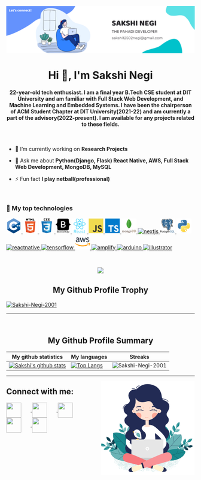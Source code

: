 ![](Header.png)
<h1 align="center" >Hi 👋, I'm Sakshi Negi</h1>

<h4 align="center">22-year-old tech enthusiast. I am a final year B.Tech CSE student at DIT University and am familiar with Full Stack Web Development, and Machine Learning and Embedded Systems. I have been the chairperson of ACM Student Chapter at DIT University(2021-22) and am currently a part of the advisory(2022-present). I am available for any projects related to these fields.</h4>
<br>

- 🔭 I’m currently working on **Research Projects**

- 💬 Ask me about **Python(Django, Flask) React Native, AWS, Full Stack Web Development, MongoDB, MySQL**

- ⚡ Fun fact **I play netball(professional)**

<br>
<!-- Technologies-->
<h3><a id="user-content-about-me" class="anchor" aria-hidden="true" href="#top-technologies"></a>🚀 My top technologies</h3>
<p align="left">
    <a href="https://www.w3schools.com/cpp/" target="_blank" rel="noreferrer"> 
        <img src="https://raw.githubusercontent.com/devicons/devicon/master/icons/cplusplus/cplusplus-original.svg" alt="cplusplus" width="40" height="40"padding="40"/>
    </a> 
    <a href="https://www.w3.org/html/" target="_blank" rel="noreferrer"> 
        <img src="https://raw.githubusercontent.com/devicons/devicon/master/icons/html5/html5-original-wordmark.svg" alt="html5" width="40" height="40" padding="20"/>
    </a> 
    <a href="https://www.w3schools.com/css/" target="_blank" rel="noreferrer"> 
        <img src="https://raw.githubusercontent.com/devicons/devicon/master/icons/css3/css3-original-wordmark.svg" alt="css3" width="40" height="40"padding="20"/> 
    </a> 
    <a href="https://getbootstrap.com" target="_blank" rel="noreferrer"> 
        <img src="https://raw.githubusercontent.com/devicons/devicon/master/icons/bootstrap/bootstrap-plain-wordmark.svg" alt="bootstrap" width="40" height="40" padding="20"/> 
    </a> 
    <a href="https://reactjs.org/" target="_blank" rel="noreferrer"> 
        <img src="https://raw.githubusercontent.com/devicons/devicon/master/icons/react/react-original-wordmark.svg" alt="react" width="40" height="40" padding="20"/> 
    </a> 
    <a href="https://developer.mozilla.org/en-US/docs/Web/JavaScript" target="_blank" rel="noreferrer"> 
        <img src="https://raw.githubusercontent.com/devicons/devicon/master/icons/javascript/javascript-original.svg" alt="javascript" width="40" height="40" padding="20"/> 
    </a> 
    <a href="https://www.typescriptlang.org/" target="_blank" rel="noreferrer"> 
        <img src="https://raw.githubusercontent.com/devicons/devicon/master/icons/typescript/typescript-original.svg" alt="typescript" width="40" height="40" padding="20"/> 
    </a>  
    <a href="https://www.mongodb.com/" target="_blank" rel="noreferrer"> 
        <img src="https://raw.githubusercontent.com/devicons/devicon/master/icons/mongodb/mongodb-original-wordmark.svg" alt="mongodb" width="40" height="40" padding="20"/> 
    </a> 
    <a href="https://nextjs.org/" target="_blank" rel="noreferrer"> 
        <img src="https://cdn.worldvectorlogo.com/logos/nextjs-2.svg" alt="nextjs" width="40" height="40" padding="20"/> 
    </a> 
    <a href="https://www.postgresql.org" target="_blank" rel="noreferrer"> 
        <img src="https://raw.githubusercontent.com/devicons/devicon/master/icons/postgresql/postgresql-original-wordmark.svg" alt="postgresql" width="40" height="40" padding="20"/> 
    </a>
    <a href="https://www.python.org" target="_blank" rel="noreferrer"> 
        <img src="https://raw.githubusercontent.com/devicons/devicon/master/icons/python/python-original.svg" alt="python" width="40" height="40" padding="20"/> 
    </a> 
    <a href="https://reactnative.dev/" target="_blank" rel="noreferrer"> 
        <img src="https://reactnative.dev/img/header_logo.svg" alt="reactnative" width="40" height="40" padding="20"/> 
    </a> 
    <a href="https://www.tensorflow.org" target="_blank" rel="noreferrer"> 
        <img src="https://www.vectorlogo.zone/logos/tensorflow/tensorflow-icon.svg" alt="tensorflow" width="40" height="40" padding="20"/> 
    </a>       
    <a href="https://aws.amazon.com" target="_blank" rel="noreferrer"> 
        <img src="https://raw.githubusercontent.com/devicons/devicon/master/icons/amazonwebservices/amazonwebservices-original-wordmark.svg" alt="aws" width="40" height="40" padding="20"/> 
    </a> 
    <a href="https://aws.amazon.com/amplify/" target="_blank" rel="noreferrer"> 
        <img src="https://docs.amplify.aws/assets/logo-dark.svg" alt="amplify" width="40" height="40" padding="20"/> 
    </a> 
    <a href="https://www.arduino.cc/" target="_blank" rel="noreferrer"> 
        <img src="https://cdn.worldvectorlogo.com/logos/arduino-1.svg" alt="arduino" width="40" height="40" padding="20"/> 
    </a>
    <a href="https://www.adobe.com/in/products/illustrator.html" target="_blank" rel="noreferrer">
        <img src="https://www.vectorlogo.zone/logos/adobe_illustrator/adobe_illustrator-icon.svg" alt="illustrator" width="40" height="40" padding="20"/> 
    </a> 

</p>
<br>

<!-- Trophies -->
<p align="center">
  <img width="100" src="https://user-images.githubusercontent.com/6661165/91657958-61b4fd00-eb00-11ea-9def-dc7ef5367e34.png" />  
  <h2 align="center">My Github Profile Trophy</h2>
</p>
<a href="https://github.com/ryo-ma/github-profile-trophy"><img src="https://github-profile-trophy.vercel.app/?username=Sakshi-Negi-2001&theme=radical&margin-w=40&margin-h=40" alt="Sakshi-Negi-2001" /></a> </p>
<hr>
<br>

<!-- Statsistics -->
<p align="center">
<h2 align="center">My Github Profile Summary</h2>

|My github statistics|My languages|Streaks|
|-|-|-|
|[![Sakshi's github stats](https://github-readme-stats.vercel.app/api?username=Sakshi-Negi-2001&show_icons=true&locale=en&theme=dark&hide_title=true)](https://github.com/Sakshi-Negi-2001)|[![Top Langs](https://github-readme-stats.vercel.app/api/top-langs?username=Sakshi-Negi-2001&show_icons=true&locale=en&theme=dark&layout=compact&hide_title=true)](https://github.com/Sakshi-Negi-2001)|![Sakshi-Negi-2001](https://github-readme-streak-stats.herokuapp.com/?user=Sakshi-Negi-2001&theme=dark)
<hr>

<!-- Network-->
<img align="right" src="Image1.png" height="250" margin="0">
<h2 align="left">Connect with me:</h2>

<p align="left">
    <a href="https://twitter.com/sakshinegi2001" target="blank">   
        <img align="center" src="https://raw.githubusercontent.com/rahuldkjain/github-profile-readme-generator/master/src/images/icons/Social/twitter.svg" height="40" width="40"style="padding-right:5%;"/>
    </a>   
     <a href="https://instagram.com/skshi_negi_22" target="blank">    
        <img align="center" src="https://raw.githubusercontent.com/rahuldkjain/github-profile-readme-generator/master/src/images/icons/Social/instagram.svg" height="40" width="40" style="padding-right:5%;"/>
    </a>
    <a href="https://linkedin.com/in/sakshi-negi-2001" target="blank">    
        <img align="center" src="https://raw.githubusercontent.com/rahuldkjain/github-profile-readme-generator/master/src/images/icons/Social/linked-in-alt.svg" height="40" width="40" style="padding-right:5%;" />
    </a>
    <a href="https://stackoverflow.com/users/12060172" target="blank">    
        <img align="center" src="https://raw.githubusercontent.com/rahuldkjain/github-profile-readme-generator/master/src/images/icons/Social/stack-overflow.svg" height="40" width="40" style="padding-right:5%;" />
    </a>
    <a href="https://medium.com/sakshi12502negi" target="blank">    
        <img align="center" src="https://raw.githubusercontent.com/rahuldkjain/github-profile-readme-generator/master/src/images/icons/Social/medium.svg" height="40" width="40" style="padding-right:5%;" />
    </a>
    
</p>

